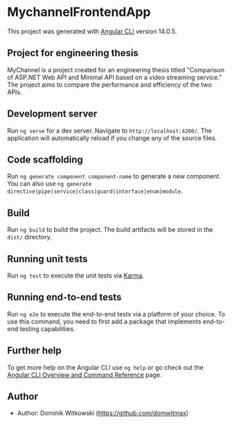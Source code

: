 # MychannelFrontendApp

This project was generated with [Angular CLI](https://github.com/angular/angular-cli) version 14.0.5.

## Project for engineering thesis

MyChannel is a project created for an engineering thesis titled "Comparison of ASP.NET Web API and Minimal API based on a video streaming service." The project aims to compare the performance and efficiency of the two APIs.

## Development server

Run `ng serve` for a dev server. Navigate to `http://localhost:4200/`. The application will automatically reload if you change any of the source files.

## Code scaffolding

Run `ng generate component component-name` to generate a new component. You can also use `ng generate directive|pipe|service|class|guard|interface|enum|module`.

## Build

Run `ng build` to build the project. The build artifacts will be stored in the `dist/` directory.

## Running unit tests

Run `ng test` to execute the unit tests via [Karma](https://karma-runner.github.io).

## Running end-to-end tests

Run `ng e2e` to execute the end-to-end tests via a platform of your choice. To use this command, you need to first add a package that implements end-to-end testing capabilities.

## Further help

To get more help on the Angular CLI use `ng help` or go check out the [Angular CLI Overview and Command Reference](https://angular.io/cli) page.

## Author
- Author: Dominik Witkowski (https://github.com/domwitmax)